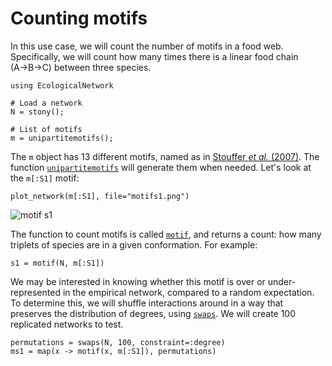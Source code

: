 # Counting motifs

In this use case, we will count the number of motifs in a food web.
Specifically, we will count how many times there is a linear food chain (A→B→C)
between three species.

~~~@example
using EcologicalNetwork

# Load a network
N = stony();

# List of motifs
m = unipartitemotifs();
~~~

The `m` object has 13 different motifs, named as in [Stouffer *et al.*
(2007)][sto]. The function [`unipartitemotifs`](@ref) will generate them when
needed. Let's look at the `m[:S1]` motif:

~~~@example
plot_network(m[:S1], file="motifs1.png")
~~~

![motif s1][ms1]

[ms1]: motifs1.png

[sto]: http://rspb.royalsocietypublishing.org/content/274/1621/1931

The function to count motifs is called [`motif`](@ref), and returns a count: how
many triplets of species are in a given conformation. For example:

~~~@example
s1 = motif(N, m[:S1])
~~~

We may be interested in knowing whether this motif is over or under-represented
in the empirical network, compared to a random expectation. To determine this,
we will shuffle interactions around in a way that preserves the distribution of
degrees, using [`swaps`](@ref). We will create 100 replicated networks to test.

~~~@example
permutations = swaps(N, 100, constraint=:degree)
ms1 = map(x -> motif(x, m[:S1]), permutations)
~~~
